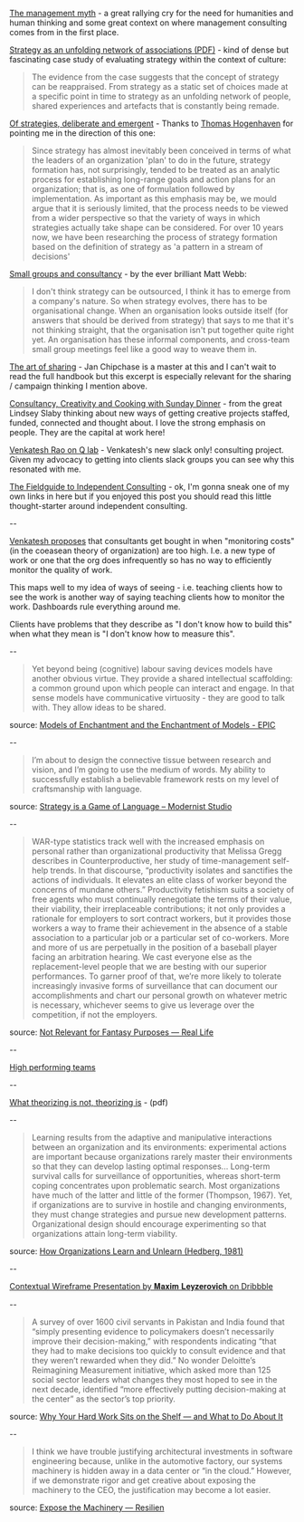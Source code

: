 ---
---

[The management myth](http://www.theatlantic.com/magazine/archive/2006/06/the-management-myth/304883/) - a great rallying cry for the need for humanities and human thinking and some great context on where management consulting comes from in the first place.

[Strategy as an unfolding network of associations (PDF)](http://www.stripepartners.com/wp-content/uploads/2016/12/Stripe_Partners_Strategy_as_a_Network.pdf) - kind of dense but fascinating case study of evaluating strategy within the context of culture:
> The evidence from the case suggests that the concept of strategy can be reappraised. From strategy as a static set of choices made at a specific point in time to strategy as an unfolding network of people, shared experiences and artefacts that is constantly being remade.

[Of strategies, deliberate and emergent](http://strategy.sjsu.edu/www.stable/B290/reading/Mintzberg,%20H,%201985,%20Strategic%20Management%20Journal.%206%20pp%20257-272.pdf) - Thanks to [Thomas Hogenhaven](https://twitter.com/thogenhaven) for pointing me in the direction of this one:
> Since strategy has almost inevitably been conceived in terms of what the leaders of an organization 'plan' to do in the future, strategy formation has, not surprisingly, tended to be treated as an analytic process for establishing long-range goals and action plans for an organization; that is, as one of formulation followed by implementation. As important as this emphasis may be, we mould argue that it is seriously limited, that the process needs to be viewed from a wider perspective so that the variety of ways in which strategies actually take shape can be considered. For over 10 years now, we have been researching the process of strategy formation based on the definition of strategy as 'a pattern in a stream of decisions' 

[Small groups and consultancy](http://interconnected.org/home/2015/10/07/small_groups_and_consultancy) - by the ever brilliant Matt Webb:
> I don't think strategy can be outsourced, I think it has to emerge from a company's nature. So when strategy evolves, there has to be organisational change. When an organisation looks outside itself (for answers that should be derived from strategy) that says to me that it's not thinking straight, that the organisation isn't put together quite right yet. An organisation has these informal components, and cross-team small group meetings feel like a good way to weave them in.

[The art of sharing](https://www.epicpeople.org/the-art-of-sharing/) - Jan Chipchase is a master at this and I can't wait to read the full handbook but this excerpt is especially relevant for the sharing / campaign thinking I mention above.

[Consultancy, Creativity and Cooking with Sunday Dinner](https://www.linkedin.com/pulse/consultancy-creativity-cooking-sunday-dinner-lindsey-slaby) - from the great Lindsey Slaby thinking about new ways of getting creative projects staffed, funded, connected and thought about. I love the strong emphasis on people. They are the capital at work here!

[Venkatesh Rao on Q lab](http://us1.campaign-archive1.com/?u=78cbbb7f2882629a5157fa593&id=b17b3b5049&e=1ef561aa73) - Venkatesh's new slack only! consulting project. Given my advocacy to getting into clients slack groups you can see why this resonated with me.

[The Fieldguide to Independent Consulting](http://tomcritchlow.com/2016/12/14/fieldguide-independent-consulting/) - ok, I'm gonna sneak one of my own links in here but if you enjoyed this post you should read this little thought-starter around independent consulting.

--

[Venkatesh proposes](https://artofgig.substack.com/p/knowing-which-nut-to-tighten) that consultants get bought in when "monitoring costs" (in the coeasean theory of organization) are too high. I.e. a new type of work or one that the org does infrequently so has no way to efficiently monitor the quality of work.

This maps well to my idea of ways of seeing - i.e. teaching clients how to see the work is another way of saying teaching clients how to monitor the work. Dashboards rule everything around me.

Clients have problems that they describe as "I don't know how to build this" when what they mean is "I don't know how to measure this".

--

>Yet beyond being (cognitive) labour saving devices models have another obvious virtue. They provide a shared intellectual scaffolding: a common ground upon which people can interact and engage. In that sense models have communicative virtuosity - they are good to talk with. They allow ideas to be shared.

source: [Models of Enchantment and the Enchantment of Models - EPIC](https://www.epicpeople.org/pblog19/)

--

>I’m about to design the connective tissue between research and vision, and I’m going to use the medium of words. My ability to successfully establish a believable framework rests on my level of craftsmanship with language.

source: [Strategy is a Game of Language – Modernist Studio](http://www.themoderniststudio.com/2019/06/10/strategy-is-a-game-of-language/)

--

>WAR-type statistics track well with the increased emphasis on personal rather than organizational productivity that Melissa Gregg describes in Counterproductive, her study of time-management self-help trends. In that discourse, “productivity isolates and sanctifies the actions of individuals. It elevates an elite class of worker beyond the concerns of mundane others.” Productivity fetishism suits a society of free agents who must continually renegotiate the terms of their value, their viability, their irreplaceable contributions; it not only provides a rationale for employers to sort contract workers, but it provides those workers a way to frame their achievement in the absence of a stable association to a particular job or a particular set of co-workers. More and more of us are perpetually in the position of a baseball player facing an arbitration hearing. We cast everyone else as the replacement-level people that we are besting with our superior performances. To garner proof of that, we’re more likely to tolerate increasingly invasive forms of surveillance that can document our accomplishments and chart our personal growth on whatever metric is necessary, whichever seems to give us leverage over the competition, if not the employers.

source: [Not Relevant for Fantasy Purposes — Real Life](https://reallifemag.com/dispatches/not-relevant-for-fantasy-purposes)

--

[High performing teams](https://docs.google.com/presentation/d/1CwT4q7bSQSIn8BPm7Xcoiy1Q8funZD8PwH-E2ShmCzo/edit#slide=id.g5267a7edd3_2_12)

--

[What theorizing is not, theorizing is](http://web.mit.edu/curhan/www/docs/Articles/15341_Readings/Doctoral_Resources/Weick_What_theory_is_not_theorizing_is.pdf) - (pdf)

--

>Learning results from the adaptive and manipulative interactions between an organization and its environments: experimental actions are important because organizations rarely master their environments so that they can develop lasting optimal responses... Long-term survival calls for surveillance of opportunities, whereas short-term coping concentrates upon problematic search. Most organizations have much of the latter and little of the former (Thompson, 1967). Yet, if organizations are to survive in hostile and changing environments, they must change strategies and pursue new development patterns. Organizational design should encourage experimenting so that organizations attain long-term viability.

source: [How Organizations Learn and Unlearn (Hedberg, 1981)](http://johnljerz.com/superduper/tlxdownloadsiteWEBSITEII/id167.html)

--

[Contextual Wireframe Presentation by 𝐌𝐚𝐱𝐢𝐦 𝐋𝐞𝐲𝐳𝐞𝐫𝐨𝐯𝐢𝐜𝐡 on Dribbble](https://dribbble.com/shots/6179363-Contextual-Wireframe-Presentation)

--

>A survey of over 1600 civil servants in Pakistan and India found that “simply presenting evidence to policymakers doesn’t necessarily improve their decision-making,” with respondents indicating “that they had to make decisions too quickly to consult evidence and that they weren’t rewarded when they did.” No wonder Deloitte’s Reimagining Measurement initiative, which asked more than 125 social sector leaders what changes they most hoped to see in the next decade, identified “more effectively putting decision-making at the center” as the sector’s top priority.

source: [Why Your Hard Work Sits on the Shelf — and What to Do About It](https://medium.com/@iandavidmoss/this-is-why-your-hard-work-sits-on-the-shelf-and-heres-what-to-do-about-it-a7ca5e063038)

--

>I think we have trouble justifying architectural investments in software engineering because, unlike in the automotive factory, our systems machinery is hidden away in a data center or “in the cloud.” However, if we demonstrate rigor and get creative about exposing the machinery to the CEO, the justification may become a lot easier.

source: [Expose the Machinery — Resilien](https://www.resilien.tech/blog/2019/9/10/expose-the-machinery)